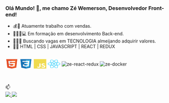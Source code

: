 ### Olá Mundo! 👋, me chamo Zé Wemerson, Desenvolvedor Front-end!



- 💰🔨 Atuamente trabalho com vendas.
- 👨🏾‍🎓💻 Em formação em desenvolvimento <span>Back-end</span>.
- 🚀👩‍💻 Buscando vagas em TECNOLOGIA almeijando adquirir valores.
- 🤹🏼  HTML | CSS | JAVASCRIPT | REACT | REDUX 



<div dir="auto"><br>
  <img align="center" alt="ze-html" height="30" width="40" src="https://raw.githubusercontent.com/devicons/devicon/master/icons/html5/html5-original.svg" style="max-width: 100%;">
  <img align="center" alt="ze-css" height="30" width="40" src="https://raw.githubusercontent.com/devicons/devicon/master/icons/css3/css3-original.svg" style="max-width: 100%;">
  <img align="center" alt="Ze-javascript" height="30" width="40" src="https://raw.githubusercontent.com/devicons/devicon/master/icons/javascript/javascript-plain.svg" style="max-width: 100%;">
  <img align="center" alt="ze-react" height="30" width="40" src="https://raw.githubusercontent.com/devicons/devicon/master/icons/react/react-original.svg" style="max-width: 100%;">
    <img align="center" alt="ze-react-redux" height="30" width="40" src="https://d33wubrfki0l68.cloudfront.net/0834d0215db51e91525a25acf97433051f280f2f/c30f5/img/redux.svg" style="max-width: 100%;">
      <img align="center" alt="ze-docker" height="30" width="40" src="https://1000logos.net/wp-content/uploads/2021/11/Docker-Logo-500x281.png" style="max-width: 100%;">
</div></br></br>

📫</br>
<a href="mailto:josepdrjw@gmaill.com">
<image src="https://i.imgur.com/WJ7x5U7.jpg"/>
</a> 
<a href="https://www.linkedin.com/in/jos%C3%A9-wemerson-pereira-de-araujo-90877623b/">
<image src="https://i.imgur.com/kmAppCc.jpg"/>
</a>  

